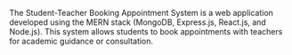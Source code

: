 The Student-Teacher Booking Appointment System is a web application developed using the
MERN stack (MongoDB, Express.js, React.js, and Node.js).
This system allows students to book appointments with teachers for academic guidance or consultation.

